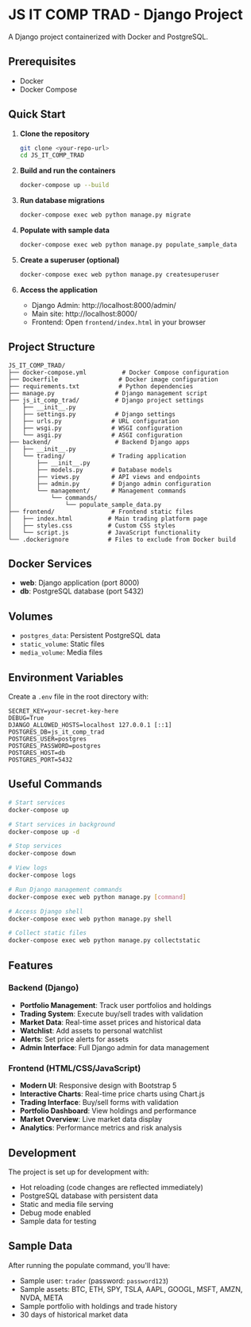 # JS IT COMP TRAD - Django Project

A Django project containerized with Docker and PostgreSQL.

## Prerequisites

- Docker
- Docker Compose

## Quick Start

1. **Clone the repository**
   ```bash
   git clone <your-repo-url>
   cd JS_IT_COMP_TRAD
   ```

2. **Build and run the containers**
   ```bash
   docker-compose up --build
   ```

3. **Run database migrations**
   ```bash
   docker-compose exec web python manage.py migrate
   ```

4. **Populate with sample data**
   ```bash
   docker-compose exec web python manage.py populate_sample_data
   ```

5. **Create a superuser (optional)**
   ```bash
   docker-compose exec web python manage.py createsuperuser
   ```

6. **Access the application**
   - Django Admin: http://localhost:8000/admin/
   - Main site: http://localhost:8000/
   - Frontend: Open `frontend/index.html` in your browser

## Project Structure

```
JS_IT_COMP_TRAD/
├── docker-compose.yml          # Docker Compose configuration
├── Dockerfile                 # Docker image configuration
├── requirements.txt           # Python dependencies
├── manage.py                 # Django management script
├── js_it_comp_trad/          # Django project settings
│   ├── __init__.py
│   ├── settings.py           # Django settings
│   ├── urls.py              # URL configuration
│   ├── wsgi.py              # WSGI configuration
│   └── asgi.py              # ASGI configuration
├── backend/                  # Backend Django apps
│   ├── __init__.py
│   └── trading/             # Trading application
│       ├── __init__.py
│       ├── models.py        # Database models
│       ├── views.py         # API views and endpoints
│       ├── admin.py         # Django admin configuration
│       └── management/      # Management commands
│           └── commands/
│               └── populate_sample_data.py
├── frontend/                # Frontend static files
│   ├── index.html          # Main trading platform page
│   ├── styles.css          # Custom CSS styles
│   └── script.js           # JavaScript functionality
└── .dockerignore           # Files to exclude from Docker build
```

## Docker Services

- **web**: Django application (port 8000)
- **db**: PostgreSQL database (port 5432)

## Volumes

- `postgres_data`: Persistent PostgreSQL data
- `static_volume`: Static files
- `media_volume`: Media files

## Environment Variables

Create a `.env` file in the root directory with:

```env
SECRET_KEY=your-secret-key-here
DEBUG=True
DJANGO_ALLOWED_HOSTS=localhost 127.0.0.1 [::1]
POSTGRES_DB=js_it_comp_trad
POSTGRES_USER=postgres
POSTGRES_PASSWORD=postgres
POSTGRES_HOST=db
POSTGRES_PORT=5432
```

## Useful Commands

```bash
# Start services
docker-compose up

# Start services in background
docker-compose up -d

# Stop services
docker-compose down

# View logs
docker-compose logs

# Run Django management commands
docker-compose exec web python manage.py [command]

# Access Django shell
docker-compose exec web python manage.py shell

# Collect static files
docker-compose exec web python manage.py collectstatic
```

## Features

### Backend (Django)
- **Portfolio Management**: Track user portfolios and holdings
- **Trading System**: Execute buy/sell trades with validation
- **Market Data**: Real-time asset prices and historical data
- **Watchlist**: Add assets to personal watchlist
- **Alerts**: Set price alerts for assets
- **Admin Interface**: Full Django admin for data management

### Frontend (HTML/CSS/JavaScript)
- **Modern UI**: Responsive design with Bootstrap 5
- **Interactive Charts**: Real-time price charts using Chart.js
- **Trading Interface**: Buy/sell forms with validation
- **Portfolio Dashboard**: View holdings and performance
- **Market Overview**: Live market data display
- **Analytics**: Performance metrics and risk analysis

## Development

The project is set up for development with:
- Hot reloading (code changes are reflected immediately)
- PostgreSQL database with persistent data
- Static and media file serving
- Debug mode enabled
- Sample data for testing

## Sample Data

After running the populate command, you'll have:
- Sample user: `trader` (password: `password123`)
- Sample assets: BTC, ETH, SPY, TSLA, AAPL, GOOGL, MSFT, AMZN, NVDA, META
- Sample portfolio with holdings and trade history
- 30 days of historical market data 